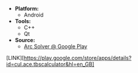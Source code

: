 * **Platform:**
  * Android
* **Tools:**
  * C++
  * Qt
* **Source:**
  * [Arc Solver @ Google Play][ArcSolverGPlay]

[LINK][https://play.google.com/store/apps/details?id=cul.ace.tbscalculator&hl=en_GB]

[ArcSolverGPlay]: https://play.google.com/store/apps/details?id=cul.ace.tbscalculator&hl=en_GB
